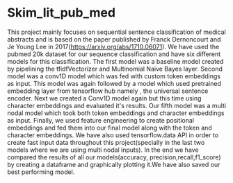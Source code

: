 # Skim_lit_pub_med
This project mainly focuses on sequential sentence classification of medical abstracts and is based on the paper published by Franck Dernoncourt and Je Young Lee
in 2017(https://arxiv.org/abs/1710.06071). We have used the pubmed 20k dataset for our sequence classification and have six different models for this classification.
The first model was a baseline model created by pipelining the tfidfVectorizer and Multinomial Naive Bayes layer.
Second model was a conv1D model which was fed with custom token embeddings as input.
This model was again followed by a model which used pretrained embedding layer from tensorflow hub namely , the universal sentence encoder.
Next we created a Conv1D model again but this time using character embeddings and evaluated it's results.
Our fifth model was a multi nodal model which took both token embeddings and character embeddings as input.
Finally, we used feature engineering to create positional embeddings and fed them into our final model along with the token and character embeddings.
We have also used tensorflow.data API in order to create fast input data throughout this project(specially in the last two models where we are using multi nodal inputs).
In the end we have compared the results of all our models(accuracy, precision,recall,f1_score) by creating a dataframe and graphically plotting it.We have also saved our best performing model.
